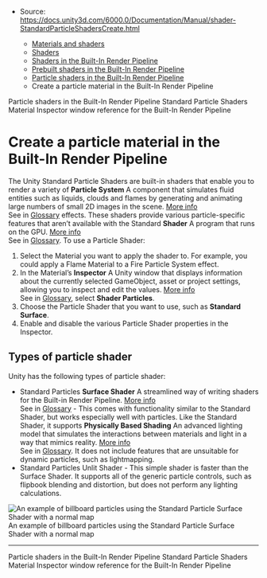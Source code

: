 * Source: https://docs.unity3d.com/6000.0/Documentation/Manual/shader-StandardParticleShadersCreate.html

  * [Materials and shaders](https://docs.unity3d.com/6000.0/Documentation/Manual/materials-and-shaders.html)
  * [Shaders](https://docs.unity3d.com/6000.0/Documentation/Manual/Shaders.html)
  * [Shaders in the Built-In Render Pipeline](https://docs.unity3d.com/6000.0/Documentation/Manual/shader-built-in-birp-landing.html)
  * [Prebuilt shaders in the Built-In Render Pipeline](https://docs.unity3d.com/6000.0/Documentation/Manual/shader-built-in-birp.html)
  * [Particle shaders in the Built-In Render Pipeline](https://docs.unity3d.com/6000.0/Documentation/Manual/shader-StandardParticleShadersLanding.html)
  * Create a particle material in the Built-In Render Pipeline


[](https://docs.unity3d.com/6000.0/Documentation/Manual/shader-StandardParticleShadersLanding.html)
Particle shaders in the Built-In Render Pipeline
[](https://docs.unity3d.com/6000.0/Documentation/Manual/shader-StandardParticleShaders.html)
Standard Particle Shaders Material Inspector window reference for the Built-In Render Pipeline
# Create a particle material in the Built-In Render Pipeline
The Unity Standard Particle Shaders are built-in shaders that enable you to render a variety of **Particle System** A component that simulates fluid entities such as liquids, clouds and flames by generating and animating large numbers of small 2D images in the scene. [More info](https://docs.unity3d.com/6000.0/Documentation/Manual/class-ParticleSystem.html)  
See in [Glossary](https://docs.unity3d.com/6000.0/Documentation/Manual/Glossary.html#particlesystem) effects. These shaders provide various particle-specific features that aren’t available with the Standard **Shader** A program that runs on the GPU. [More info](https://docs.unity3d.com/6000.0/Documentation/Manual/Shaders.html)  
See in [Glossary](https://docs.unity3d.com/6000.0/Documentation/Manual/Glossary.html#Shader).
To use a Particle Shader:
  1. Select the Material you want to apply the shader to. For example, you could apply a Flame Material to a Fire Particle System effect.
  2. In the Material’s **Inspector** A Unity window that displays information about the currently selected GameObject, asset or project settings, allowing you to inspect and edit the values. [More info](https://docs.unity3d.com/6000.0/Documentation/Manual/UsingTheInspector.html)  
See in [Glossary](https://docs.unity3d.com/6000.0/Documentation/Manual/Glossary.html#Inspector), select **Shader Particles**.
  3. Choose the Particle Shader that you want to use, such as **Standard Surface**.
  4. Enable and disable the various Particle Shader properties in the Inspector.


## Types of particle shader
Unity has the following types of particle shader:
  * Standard Particles **Surface Shader** A streamlined way of writing shaders for the Built-in Render Pipeline. [More info](https://docs.unity3d.com/6000.0/Documentation/Manual/SL-SurfaceShaders.html)  
See in [Glossary](https://docs.unity3d.com/6000.0/Documentation/Manual/Glossary.html#SurfaceShader) - This comes with functionality similar to the Standard Shader, but works especially well with particles. Like the Standard Shader, it supports **Physically Based Shading** An advanced lighting model that simulates the interactions between materials and light in a way that mimics reality. [More info](https://docs.unity3d.com/6000.0/Documentation/Manual/shader-StandardShader.html)  
See in [Glossary](https://docs.unity3d.com/6000.0/Documentation/Manual/Glossary.html#PhysicallyBasedShading). It does not include features that are unsuitable for dynamic particles, such as lightmapping.
  * Standard Particles Unlit Shader - This simple shader is faster than the Surface Shader. It supports all of the generic particle controls, such as flipbook blending and distortion, but does not perform any lighting calculations.

![An example of billboard particles using the Standard Particle Surface Shader with a normal map](https://docs.unity3d.com/6000.0/Documentation/uploads/Main/SPSSBillboardParticles.png) An example of billboard particles using the Standard Particle Surface Shader with a normal map
* * *
[](https://docs.unity3d.com/6000.0/Documentation/Manual/shader-StandardParticleShadersLanding.html)
Particle shaders in the Built-In Render Pipeline
[](https://docs.unity3d.com/6000.0/Documentation/Manual/shader-StandardParticleShaders.html)
Standard Particle Shaders Material Inspector window reference for the Built-In Render Pipeline
